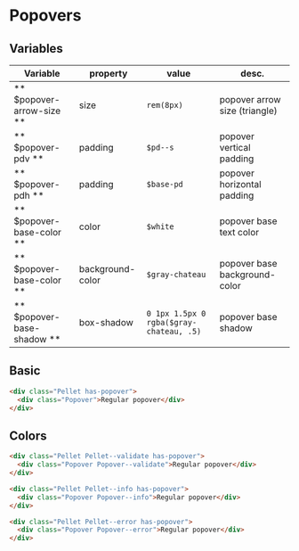 # Popovers

## Variables

| Variable                   | property         | value                                   | desc.                         |
|----------------------------|------------------|-----------------------------------------|-------------------------------|
| ** $popover-arrow-size **  | size             | `rem(8px)`                              | popover arrow size (triangle) |
| ** $popover-pdv **         | padding          | `$pd--s`                                | popover vertical padding      |
| ** $popover-pdh **         | padding          | `$base-pd`                              | popover horizontal padding    |
| ** $popover-base-color **  | color            | `$white`                                | popover base text color       |
| ** $popover-base-color **  | background-color | `$gray-chateau`                         | popover base background-color |
| ** $popover-base-shadow ** | box-shadow       | `0 1px 1.5px 0 rgba($gray-chateau, .5)` | popover base shadow           |




## Basic

```html
<div class="Pellet has-popover">
  <div class="Popover">Regular popover</div>
</div>
```

## Colors

```html
<div class="Pellet Pellet--validate has-popover">
  <div class="Popover Popover--validate">Regular popover</div>
</div>
```

```html
<div class="Pellet Pellet--info has-popover">
  <div class="Popover Popover--info">Regular popover</div>
</div>
```

```html
<div class="Pellet Pellet--error has-popover">
  <div class="Popover Popover--error">Regular popover</div>
</div>
```
